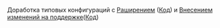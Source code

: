 Доработка типовых конфигураций с [Раширением](demonstr-2.gif) ([Код](kod-2)) и [Внесением изменений на поддержке](demonstr-1.gif)([Код](kod-1))
